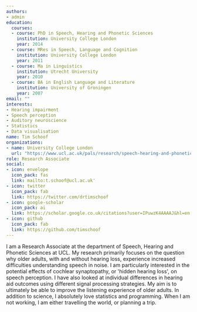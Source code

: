 ```yaml
---
authors:
- admin
education:
  courses:
  - course: PhD in Speech, Hearing and Phonetic Sciences
    institution: University College London
    year: 2014
  - course: MRes in Speech, Language and Cognition
    institution: University College London
    year: 2011
  - course: Ma in Linguistics
    institution: Utrecht University
    year: 2010
  - course: BA in English Language and Literature
    institution: University of Groningen
    year: 2007
email: ""
interests:
- Hearing impairment
- Speech perception
- Auditory neuroscience
- Statistics
- Data visualisation
name: Tim Schoof
organizations:
- name: University College London
  url: "https://www.ucl.ac.uk/pals/research/speech-hearing-and-phonetic-sciences"
role: Research Associate
social:
- icon: envelope
  icon_pack: fas
  link: mailto:t.schoof@ucl.ac.uk'
- icon: twitter
  icon_pack: fab
  link: https://twitter.com/drtimschoof
- icon: google-scholar
  icon_pack: ai
  link: https://scholar.google.co.uk/citations?user=IPuwzK4AAAAJ&hl=en
- icon: github
  icon_pack: fab
  link: https://github.com/timschoof
---
```


I am a Research Associate at the department of Speech, Hearing and Phonetic Sciences at UCL. My research primarily focuses on the question why older adults, with and without hearing loss, experience increased difficulties understanding speech in noise. I am particularly interested in the potential effects of cochlear synaptopathy, or 'hidden hearing loss', on speech perception. I have also looked at individual differences in hearing aid outcomes using different signal processing strategies. My aim is to ultimately be able to improve the listening experience of older adults. In addition to science, I absolutely love statistics and programming. When I am not working, I am either travelling the world, or planning a trip. 
